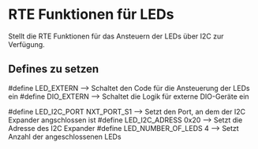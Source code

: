 # RTE Funktionen für LEDs

Stellt die RTE Funktionen für das Ansteuern der LEDs über I2C zur Verfügung.

## Defines zu setzen

#define LED_EXTERN --> Schaltet den Code für die Ansteuerung der LEDs ein
#define DIO_EXTERN --> Schaltet die Logik für externe DIO-Geräte ein

#define LED_I2C_PORT NXT_PORT_S1 --> Setzt den Port, an dem der I2C Expander angschlossen ist
#define LED_I2C_ADRESS 0x20 --> Setzt die Adresse des I2C Expander
#define LED_NUMBER_OF_LEDS 4 --> Setzt Anzahl der angeschlossenen LEDs

